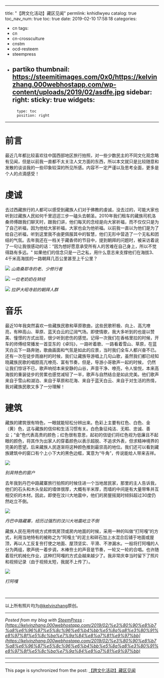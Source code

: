 
---
title: "【跨文化活动】藏区见闻"
permlink: knhidlwyeu
catalog: true
toc_nav_num: true
toc: true
date: 2019-02-10 17:58:18
categories:
- cn
tags:
- cn
- cn-crossculture
- cnstm
- ocd-resteem
- steempress
- partiko
thumbnail: https://steemitimages.com/0x0/https://kelvinzhang.000webhostapp.com/wp-content/uploads/2019/02/asdfe.jpg
sidebar:
    right:
        sticky: true
widgets:
    -
        type: toc
        position: right
---


# 前言

最近几年都比较喜欢往中国西部地区旅行拍照，对一些少数民主的不同文化观念略有见闻，但是以前我一直都不太关注人文方面的东西，所以本文就只是比较随意和发散的谈谈我的一些印象较深的所见所感。内容不一定严谨以及思考全面，更多是个人的点滴感受！

# 虔诚

去过西藏旅行的人都可以感受到藏族人们对于佛教的虔诚，没去过的，可能大家也听到过藏族人民如何千里迢迢三步一磕头去朝圣。2010年我们租车的藏族司机洛桑师傅跟我们聊天时，跟我们讲，他们每天的念经是向大家祈福，而不仅仅只是为了自己祈福，因为他给大家祈福，大家也会为他祈福。以前我一直以为他们是为了给自己祈福，听到这里我不由更佩服其中的智慧，他们无形中营造了一个无私和团结的气氛。去年我还在一档关于藏香师的节目中，提到朝拜的问题时，被采访着说了一句让我很感动的话：“因为想好愿意承受所有人的苦难在自己身上，所以不觉得路有多远。" 如果他们的信念只是一己之私，用什么意志来支撑他们在海拔3、4千米高海拔的一路朝拜几百公里甚至上千公里？

![](https://steemitimages.com/0x0/https://kelvinzhang.000webhostapp.com/wp-content/uploads/2019/02/asdfe.jpg)
_山南桑耶寺的老、少修行者_

![](https://steemitimages.com/0x0/https://kelvinzhang.000webhostapp.com/wp-content/uploads/2019/02/SN_0008.jpg)
_一位老奶奶在转经_

![](https://steemitimages.com/0x0/https://kelvinzhang.000webhostapp.com/wp-content/uploads/2019/02/0027.jpg)
_拉萨大昭寺前的朝拜人群_

# 音乐

最近10年我突然喜欢一些藏族民歌和草原歌曲，这些民歌积极、向上、高亢嘹亮，有种高山、草原、蓝天白云的辽阔气场。即使情歌，我大多听到的也是以赞美、憧憬的方式出现，很少听到悲伤的感觉。记得一次我们在香格里拉的时候，开车的师傅经常播发一首亚东的《卓玛》，一路听着歌、一路看着雪山、草原，在蓝天白云下一路奔驰，歌曲画面和气氛是如此的应景，当时我们全车人都兴奋不已。还有一次在徒步雨崩村的时候，我们让藏族导游唱上几句山歌，虽然我们都已经知晓藏族民歌的唱腔高亢嘹亮、富有节奏，但是，导游小哥歌声一起的时候， 仍然让我们惊讶不已，歌声响彻本来安静的山谷，声音干净、嘹亮，令人愉悦，本来高海拔的重装徒步的劳累也感觉减轻了一半，歌声与自然结合是如此完美。他们歌声来自于雪山和湖泊、来自于草原和花海、来自于蓝天白云、来自于对生活的热情，我对藏族民歌又多了一分理解！

# 建筑

藏族的建筑很有特色，一眼就能轻松分辨出来。色彩上主要有红色、白色、金（黄）色，这与藏族的信仰和生活习惯有关。白色象征纯洁、无暇、忠诚、善业；“金”色代表高贵的颜色；红色很有意思，起初的信徒们将红色视为低廉且不起眼的颜色，将其作为出家人的穿着颜色以表示超脱、不追求外表，但求精神境界的完美的愿望。后来藏族人民逐渐将这种颜色推到最崇高的地位。我们还可以看到藏族建筑中的窗口有个上小下大的黑色边框，寓意为“牛角”，传说能给人带来吉祥。

![](https://steemitimages.com/0x0/https://kelvinzhang.000webhostapp.com/wp-content/uploads/2019/02/IMG_7011.jpg)

_别具特色的窗户_

去年我到丹巴中路藏寨旅行拍照的时候住进一个当地居民家，那里的主人告诉我，他们的石头和木头垒起的墙体很厚，大概有半米厚，而墙的中间是有大量带隼并互相交织的木材。因此，即使在汶川大地震中，他们的房屋摇晃时倾斜超过30度仍然屹立不倒。

![](https://steemitimages.com/0x0/https://kelvinzhang.000webhostapp.com/wp-content/uploads/2019/02/微信图片_20190211011315.jpg)

_丹巴中路藏寨，经历过强烈的汶川大地震屹立不倒_

藏族人民在用传统方式修筑房顶或房内地面的时候，采用一种的叫做“打阿嘎”的方式，利用当地特有的被称之为“阿嘎土”的泥土和碎石加上水混合后铺于地面或屋顶，再以人工反复夯打使之地面、屋顶坚实、平滑、不渗漏水。一般将打阿嘎的人分为两组，歌声统一着步调，木棒夯土的声音是节奏，一轮又一轮的合唱。也许随着现代机械化作业，这种打阿嘎的方式会越来越少了。我非常庆幸当时留下了照片和视频记录（由于视频太短，我就不上传了）。

![](https://steemitimages.com/0x0/https://kelvinzhang.000webhostapp.com/wp-content/uploads/2019/02/23.jpg)

_打阿嘎_

 

---

以上所有照片均为[@kelvinzhang](https://steemit.com/@kelvinzhang)原创。 

---

_Posted from my blog with [SteemPress](https://wordpress.org/plugins/steempress/) : [https://kelvinzhang.000webhostapp.com/2019/02/%e3%80%90%e8%b7%a8%e6%96%87%e5%8c%96%e6%b4%bb%e5%8a%a8%e3%80%91%e8%97%8f%e5%8c%ba%e7%9a%84%e8%a7%81%e9%97%bb](https://kelvinzhang.000webhostapp.com/2019/02/%e3%80%90%e8%b7%a8%e6%96%87%e5%8c%96%e6%b4%bb%e5%8a%a8%e3%80%91%e8%97%8f%e5%8c%ba%e7%9a%84%e8%a7%81%e9%97%bb)_

---

- - -

This page is synchronized from the post: [【跨文化活动】藏区见闻](https://steemit.com/@kelvinzhang/knhidlwyeu)
